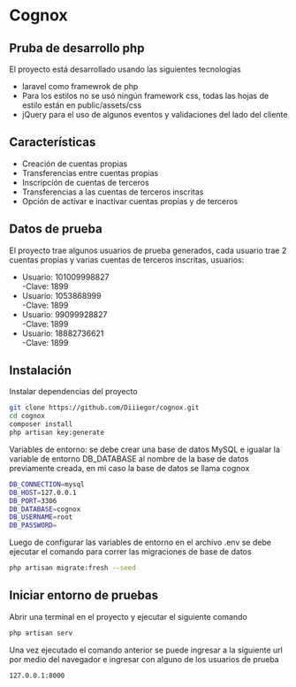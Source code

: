 # Cognox
## Pruba de desarrollo php

El proyecto está desarrollado usando las siguientes tecnologías

- laravel como framewrok de php
- Para los estilos no se usó ningún framework css, todas las hojas de estilo están en public/assets/css
- jQuery para el uso de algunos eventos y validaciones del lado del cliente

## Características

- Creación de cuentas propias
- Transferencias entre cuentas propias
- Inscripción de cuentas de terceros
- Transferencias a las cuentas de terceros inscritas
- Opción de activar e inactivar cuentas propias y de terceros

## Datos de prueba

El proyecto trae algunos usuarios de prueba generados, cada usuario trae 2 cuentas propias y varias cuentas de terceros inscritas, usuarios:

- Usuario: 101009998827    
  -Clave:  1899
- Usuario: 1053868999     
  -Clave: 1899
- Usuario: 99099928827     
  -Clave: 1899
- Usuario: 18882736621     
  -Clave: 1899

## Instalación

Instalar dependencias del proyecto

```sh
git clone https://github.com/Diiiegor/cognox.git
cd cognox
composer install
php artisan key:generate
```

Variables de entorno: se debe crear una base de datos MySQL e igualar la variable de entorno DB_DATABASE al nombre de la base de datos previamente creada, en mi caso la base de datos se llama cognox

```sh
DB_CONNECTION=mysql
DB_HOST=127.0.0.1
DB_PORT=3306
DB_DATABASE=cognox
DB_USERNAME=root
DB_PASSWORD=
```


Luego de configurar las variables de entorno en el archivo .env se debe ejecutar el comando para correr las migraciones de base de datos
```sh
php artisan migrate:fresh --seed
```




## Iniciar entorno de pruebas

Abrir una terminal en el proyecto y ejecutar el siguiente comando

```sh
php artisan serv
```

Una vez ejecutado el comando anterior se puede ingresar a la siguiente url por medio del navegador e ingresar con alguno de los usuarios de prueba

```sh
127.0.0.1:8000
```


